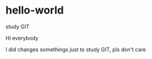 # hello-world
study GIT 

Hi everybody

I did changes somethings just to study GIT, pls don't care 
